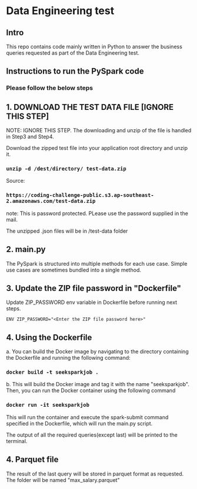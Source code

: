 # Data Engineering test

## Intro

This repo contains code mainly written in Python to answer the business queries requested as part of the Data Engineering test.


## Instructions to run the PySpark code 

### Please follow the below steps 

## 1. DOWNLOAD THE TEST DATA FILE [IGNORE THIS STEP]

NOTE: IGNORE THIS STEP. The downloading and unzip of the file is handled in Step3 and Step4.


Download the zipped test file into your application root directory and unzip it.
### `unzip -d /dest/directory/ test-data.zip`

Source: 
### `https://coding-challenge-public.s3.ap-southeast-2.amazonaws.com/test-data.zip`
note: This is password protected. PLease use the password supplied in the mail.

The unzipped .json files will be in /test-data folder


## 2. main.py

The PySpark is structured into multiple methods for each use case. 
Simple use cases are sometimes bundled into a single method.

## 3. Update the ZIP file password in "Dockerfile"

Update ZIP_PASSWORD env variable in Dockerfile before running next steps.

`ENV ZIP_PASSWORD="<Enter the ZIP file password here>"`

## 4. Using the Dockerfile

   a. You can build the Docker image by navigating to the directory containing the Dockerfile and running the following command:
   ###  `docker build -t seeksparkjob .`

b. This will build the Docker image and tag it with the name "seeksparkjob". Then, you can run the Docker container using the following command
###  `docker run -it seeksparkjob`

This will run the container and execute the spark-submit command specified in the Dockerfile, which will run the main.py script.

The output of all the required queries(except last) will be printed to the terminal.

## 4. Parquet file

The result of the last query will be stored in parquet format as requested.
The folder will be named "max_salary.parquet"
